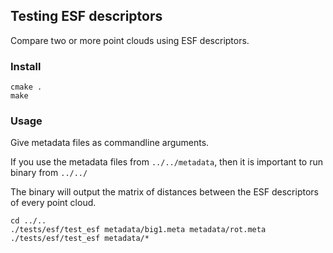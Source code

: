 ## Testing ESF descriptors
Compare two or more point clouds using ESF descriptors.

### Install

~~~~
cmake .
make
~~~~

### Usage
Give metadata files as commandline arguments.

If you use the metadata files from `../../metadata`, then it is important to run binary from `../../`

The binary will output the matrix of distances between the ESF descriptors of every point cloud.

~~~~
cd ../..
./tests/esf/test_esf metadata/big1.meta metadata/rot.meta
./tests/esf/test_esf metadata/*
~~~~
